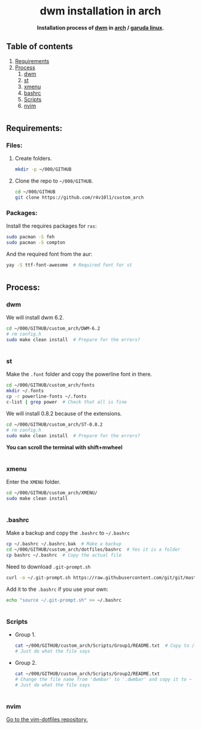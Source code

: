 <div align="center">
  <h1>dwm installation in arch</h1>
  <b>Installation process of <a href="https://dwm.suckless.org/">dwm</a> in <a href="https://archlinux.org/">arch</a> / <a href="https://garudalinux.org/">garuda linux</a>.</b>
</div>

## Table of contents
1. [Requirements](https://github.com/r4v10l1/custom_arch#Requirements)
2. [Process](https://github.com/r4v10l1/custom_arch#Process)
	1. [dwm](https://github.com/r4v10l1/custom_arch#dwm)
	2. [st](https://github.com/r4v10l1/custom_arch#st)
	3. [xmenu](https://github.com/r4v10l1/custom_arch#xmenu)
	4. [bashrc](https://github.com/r4v10l1/custom_arch#bashrc)
	5. [Scripts](https://github.com/r4v10l1/custom_arch#Scripts)
	6. [nvim](https://github.com/r4v10l1/custom_arch#nvim)

#

## Requirements:
### Files:
1. Create folders.
	```bash
	mkdir -p ~/000/GITHUB
	``` 
2. Clone the repo to `~/000/GITHUB`.
	```bash
	cd ~/000/GITHUB
	git clone https://github.com/r4v10l1/custom_arch
	```
### Packages:
Install the requires packages for `ras`:
```bash
sudo pacman -S feh
sudo pacman -S compton
```
And the required font from the aur:
```bash
yay -S ttf-font-awesome  # Required font for st
```

#

## Process:
### dwm
We will install dwm 6.2.
```bash
cd ~/000/GITHUB/custom_arch/DWM-6.2
# rm config.h
sudo make clean install  # Prepare for the errors?
```

#

### st
Make the `.font` folder and copy the powerline font in there.
```bash
cd ~/000/GITHUB/custom_arch/fonts
mkdir ~/.fonts
cp -r powerline-fonts ~/.fonts
c-list | grep power  # Check that all is fine
```
We will install 0.8.2 because of the extensions.
```bash
cd ~/000/GITHUB/custom_arch/ST-0.8.2
# rm config.h
sudo make clean install  # Prepare for the errors?
```
**You can scroll the terminal with shift+mwheel**

#

### xmenu
Enter the `XMENU` folder.
```bash
cd ~/000/GITHUB/custom_arch/XMENU/
sudo make clean install
```

#

### .bashrc
Make a backup and copy the `.bashrc` to `~/.bashrc`
```bash
cp ~/.bashrc ~/.bashrc.bak  # Make a backup
cd ~/000/GITHUB/custom_arch/dotfiles/bashrc  # Yes it is a folder
cp bashrc ~/.bashrc  # Copy the actual file
```
Need to download `.git-prompt.sh`
```bash
curl -o ~/.git-prompt.sh https://raw.githubusercontent.com/git/git/master/contrib/completion/git-prompt.sh
```
Add it to the `.bashrc` if you use your own:
```bash
echo "source ~/.git-prompt.sh" >> ~/.bashrc
```

#

### Scripts
- Group 1.
	```bash
	cat ~/000/GITHUB/custom_arch/Scripts/Group1/README.txt  # Copy to /usr/local/bin
	# Just do what the file says
	```
- Group 2.
	```bash
	cat ~/000/GITHUB/custom_arch/Scripts/Group2/README.txt
	# Change the file name from 'dwmbar' to '.dwmbar' and copy it to ~
	# Just do what the file says
	```

#

### nvim
[Go to the vim-dotfiles repository.](https://github.com/r4v10l1/vim-dotfiles)
